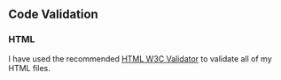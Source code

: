 
## Code Validation
### HTML
I have used the recommended [HTML W3C Validator](https://validator.w3.org) to validate all of my HTML files.
